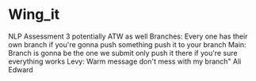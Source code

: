 # Wing_it
NLP Assessment 3 potentially ATW as well 
Branches: Every one has their own branch if you're gonna push something push it to your branch
Main: Branch is gonna be the one we submit only push it there if you're sure everything works
Levy: Warm message don't mess with my branch"
Ali
Edward
